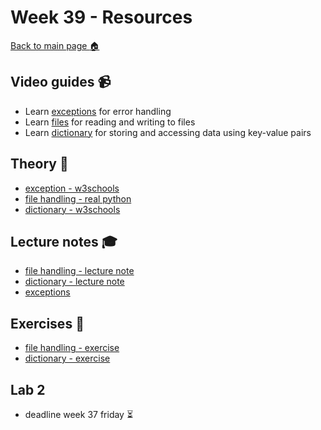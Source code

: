 # Week 39  - Resources

[Back to main page :house:](https://github.com/pr0fez/Programmering-med-Python-21)

## Video guides :video_camera:

- Learn [exceptions][except_vid] for error handling
- Learn [files][file_vid] for reading and writing to files
- Learn [dictionary][dict_vid] for storing and accessing data using key-value pairs

[file_vid]: https://www.youtube.com/watch?v=4mX0uPQFLDU
[dict_vid]: https://www.youtube.com/watch?v=XCcpzWs-CI4

[except_vid]: https://www.youtube.com/watch?v=nlCKrKGHSSk&t=1s

## Theory :book:

- [exception - w3schools][w3except] 
- [file handling - real python][real_files]
- [dictionary - w3schools][w3dict]

[w3dict]: https://www.w3schools.com/python/python_dictionaries.asp
[real_files]: https://realpython.com/read-write-files-python/
[w3except]: https://www.w3schools.com/python/python_try_except.asp

## Lecture notes :mortar_board:

- [file handling - lecture note](https://github.com/pr0fez/AI24-Programmering/blob/master/Lecture_notes/L8-file-handling.ipynb)
- [dictionary - lecture note](https://github.com/pr0fez/AI24-Programmering/blob/master/Lecture_notes/L9-dictionary.ipynb)
- [exceptions](https://github.com/pr0fez/AI24-Programmering/blob/master/Lecture_notes/L7-error-handling.ipynb)  

## Exercises :running:
- [file handling - exercise][file_exer]
- [dictionary - exercise][dict_exer]

[file_exer]: https://github.com/pr0fez/AI24-Programmering/blob/master/Exercises/08-file-handling.ipynb

[dict_exer]: https://github.com/pr0fez/AI24-Programmering/blob/master/Exercises/09-dictionary-exercises.ipynb

## Lab 2
- deadline week 37 friday :hourglass_flowing_sand:
